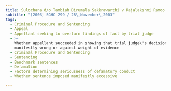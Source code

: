 ```yaml
---
title: Sulochana d/o Tambiah Dirumala Sakkrawarthi v Rajalakshmi Ramoo
subtitle: "[2003] SGHC 299 / 28\_November\_2003"
tags:
  - Criminal Procedure and Sentencing
  - Appeal
  - Appellant seeking to overturn findings of fact by trial judge
  - >-
    Whether appellant succeeded in showing that trial judge\'s decision
    manifestly wrong or against weight of evidence
  - Criminal Procedure and Sentencing
  - Sentencing
  - Benchmark sentences
  - Defamation
  - Factors determining seriousness of defamatory conduct
  - Whether sentence imposed manifestly excessive

---
```


